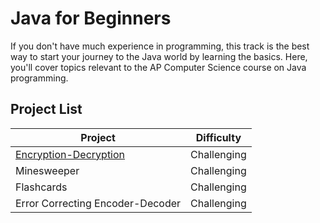 # Java for Beginners

If you don't have much experience in programming, this track is the best way to start your journey to the Java world by learning the basics. Here, you'll cover topics relevant to the AP Computer Science course on Java programming.

## Project List

| Project | Difficulty |
| -- | -- |
| [Encryption-Decryption](./Java/Java%20for%20Beginners/Encryption-Decryption/) | Challenging |
| Minesweeper | Challenging |
| Flashcards | Challenging |
| Error Correcting Encoder-Decoder | Challenging |